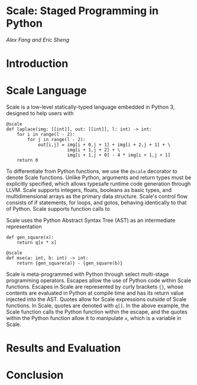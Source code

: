 Scale: Staged Programming in Python
==========================
_Alex Fang and Eric Sheng_

Introduction
================

Scale Language
================
Scale is a low-level statically-typed language embedded in Python 3, designed to help users with

    @scale
    def laplace(img: [[int]], out: [[int]], l: int) -> int:
        for i in range(l - 2):
            for j in range(l - 2):
                out[i,j] = img[i + 0,j + 1] + img[i + 2,j + 1] + \
                           img[i + 1,j + 2] + \
                           img[i + 1,j + 0] - 4 * img[i + 1,j + 1]
        return 0
        
To differentiate from Python functions, we use the `@scale` decorator to denote Scale functions. Unlike Python, arguments and return types must be explicitly specified, which allows typesafe runtime code generation through LLVM. Scale supports integers, floats, booleans as basic types, and multidimensional arrays as the primary data structure. Scale's control flow consists of if statements, for loops, and gotos, behaving identically to that of Python. Scale supports function calls to 

Scale uses the Python Abstract Syntax Tree (AST) as an intermediate representation
        

    def gen_square(x):
        return q[x * x]

    @scale
    def mse(a: int, b: int) -> int:
        return {gen_square(a)} - {gen_square(b)}
        
Scale is meta-programmed with Python through select multi-stage programming operators. Escapes allow the use of Python code within Scale functions. Escapes in Scale are represented by curly brackets `{}`, whose contents are evaluated in Python at compile time and has its return value injected into the AST.
Quotes allow for Scale expressions outside of Scale functions. In Scale, quotes are denoted with `q[]`. In the above example, the Scale function calls the Python function within the escape, and the quotes within the Python function allow it to manipulate `x`, which is a variable in Scale.

Results and Evaluation
================

Conclusion
================
